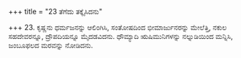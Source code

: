 +++
title = "23 ತೆಗೆದು ತಕ್ಕೈಸಿದನು"

+++
23. ಕೃಷ್ಣನು ಧರ್ಮಜನನ್ನು ಆಲಿಂಗಿಸಿ, ಸಂತೋಷದಿಂದ ಭೀಮಾರ್ಜುನರನ್ನು ಮೇಲೆತ್ತಿ, ನಕುಲ ಸಹದೇವರನ್ನೂ, ದ್ರೌಪದಿಯನ್ನೂ ಮೈದಡವಿದನು. ಧೌಮ್ಯಾದಿ ಋಷಿಮುನಿಗಳನ್ನು ನಲ್ನುಡಿಯಿಂದ ಮನ್ನಿಸಿ, ಜಂಬೂಫಲದ ಮರವನ್ನು ನೋಡಿದನು.